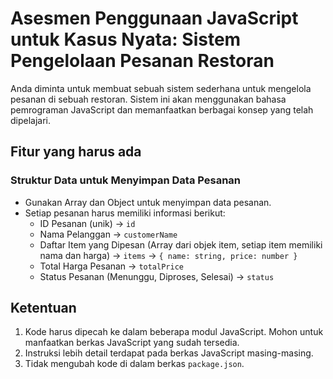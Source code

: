 # Asesmen Penggunaan JavaScript untuk Kasus Nyata: Sistem Pengelolaan Pesanan Restoran
Anda diminta untuk membuat sebuah sistem sederhana untuk mengelola pesanan di sebuah restoran.
Sistem ini akan menggunakan bahasa pemrograman JavaScript dan memanfaatkan berbagai konsep yang telah dipelajari.

## Fitur yang harus ada
### Struktur Data untuk Menyimpan Data Pesanan
- Gunakan Array dan Object untuk menyimpan data pesanan.
- Setiap pesanan harus memiliki informasi berikut:
  - ID Pesanan (unik) -> `id`
  - Nama Pelanggan -> `customerName`
  - Daftar Item yang Dipesan (Array dari objek item, setiap item memiliki nama dan harga) -> `items` -> `{ name: string, price: number }`
  - Total Harga Pesanan -> `totalPrice`
  - Status Pesanan (Menunggu, Diproses, Selesai) -> `status`

## Ketentuan
1. Kode harus dipecah ke dalam beberapa modul JavaScript. Mohon untuk manfaatkan berkas JavaScript yang sudah tersedia.
2. Instruksi lebih detail terdapat pada berkas JavaScript masing-masing.
3. Tidak mengubah kode di dalam berkas `package.json`.
